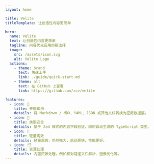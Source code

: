 ```yaml
---
layout: home

title: Velite
titleTemplate: 让创造性内容更简单

hero:
  name: Velite
  text: 让创造性内容更简单
  tagline: 内容优先应用的新选择
  image:
    src: /assets/icon.svg
    alt: Velite Logo
  actions:
    - theme: brand
      text: 快速上手
      link: ./guide/quick-start.md
    - theme: alt
      text: 在 GitHub 上查看
      link: https://github.com/zce/velite

features:
  - icon: 🤩
    title: 开箱即用
    details: 将 Markdown / MDX、YAML、JSON 或其他文件转换为应用数据层。
  - icon: 💪
    title: 类型安全
    details: 基于 Zod 模式的内容字段验证，同时自动生成的 TypeScript 类型。
  - icon: 🚀
    title: 轻量高效
    details: 轻量高效，仍然强大，启动更快，性能更好。
  - icon: 🗂️
    title: 资源处理
    details: 内置资源处理，例如相对路径文件解析、图像优化等。
---
```


<style>
:root {
  --vp-home-hero-name-color: transparent;
  --vp-home-hero-name-background: -webkit-linear-gradient(45deg, #11E49D 30%, #13AAAA);
  --vp-home-hero-image-background-image: linear-gradient(-45deg, #08A77199 50%, #04D0D099 50%);
  --vp-home-hero-image-filter: blur(44px);
}

@media (min-width: 640px) {
  :root {
    --vp-home-hero-image-filter: blur(56px);
  }
}

@media (min-width: 960px) {
  :root {
    --vp-home-hero-image-filter: blur(68px);
  }
}

.image-src {
  width: 100%;
  height: 100%;
  animation: logo 2s infinite alternate;
}

@keyframes logo {
  75%, 100% {
    transform: translate(-50%, -50%) scale(1.02) translateY(-6px);
    opacity: 0.9;
  }
}
</style>
